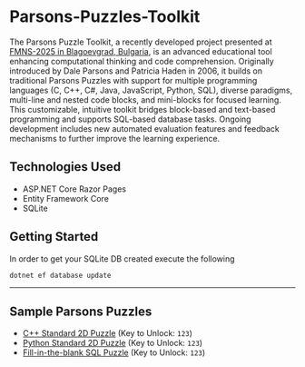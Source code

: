 # Parsons-Puzzles-Toolkit

The Parsons Puzzle Toolkit, a recently developed project presented at [FMNS-2025 in Blagoevgrad, Bulgaria](https://fmns2025.swu.bg/), is an advanced educational tool enhancing computational thinking and code comprehension. Originally introduced by Dale Parsons and Patricia Haden in 2006, it builds on traditional Parsons Puzzles with support for multiple programming languages (C, C++, C#, Java, JavaScript, Python, SQL), diverse paradigms, multi-line and nested code blocks, and mini-blocks for focused learning. This customizable, intuitive toolkit bridges block-based and text-based programming and supports SQL-based database tasks. Ongoing development includes new automated evaluation features and feedback mechanisms to further improve the learning experience.


## Technologies Used

* ASP.NET Core Razor Pages
* Entity Framework Core
* SQLite

## Getting Started

In order to get your SQLite DB created execute the following 

```
dotnet ef database update
```

---

## Sample Parsons Puzzles
- [C++ Standard 2D Puzzle](http://194.141.86.248/bundle/b07884e9-22e0-4004-81a8-05aaa04d83bc) (Key to Unlock: `123`)
- [Python Standard 2D Puzzle](http://194.141.86.248/bundle/75489b30-b603-4560-9606-a094f9347642) (Key to Unlock: `123`)
- [Fill-in-the-blank SQL Puzzle](http://194.141.86.248/bundle/6abf8830-205f-4009-ad01-210012459896) (Key to Unlock: `123`)

